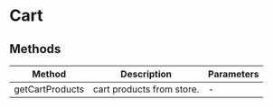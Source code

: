 # Cart

## Methods

<!-- @vuese:Cart:methods:start -->
|Method|Description|Parameters|
|---|---|---|
|getCartProducts|cart products from store.|-|

<!-- @vuese:Cart:methods:end -->


